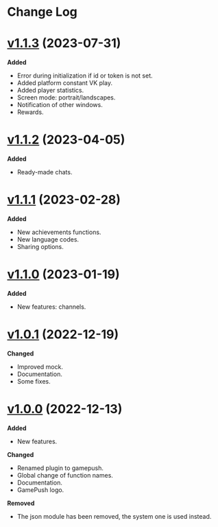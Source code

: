 # Change Log

# [v1.1.3](https://github.com/megalanthus/defold-gamepush/releases/tag/v1.1.3) (2023-07-31)

**Added**

- Error during initialization if id or token is not set.
- Added platform constant VK play.
- Added player statistics.
- Screen mode: portrait/landscapes.
- Notification of other windows.
- Rewards.

# [v1.1.2](https://github.com/megalanthus/defold-gamepush/releases/tag/v1.1.2) (2023-04-05)

**Added**

- Ready-made chats.

# [v1.1.1](https://github.com/megalanthus/defold-gamepush/releases/tag/v1.1.1) (2023-02-28)

**Added**

- New achievements functions.
- New language codes.
- Sharing options.

# [v1.1.0](https://github.com/megalanthus/defold-gamepush/releases/tag/v1.1.0) (2023-01-19)

**Added**

- New features: channels.

# [v1.0.1](https://github.com/megalanthus/defold-gamepush/releases/tag/v1.0.1) (2022-12-19)

**Changed**

- Improved mock.
- Documentation.
- Some fixes.

# [v1.0.0](https://github.com/megalanthus/defold-gamepush/releases/tag/v1.0.0) (2022-12-13)

**Added**

- New features.

**Changed**

- Renamed plugin to gamepush.
- Global change of function names.
- Documentation.
- GamePush logo.

**Removed**

- The json module has been removed, the system one is used instead.
